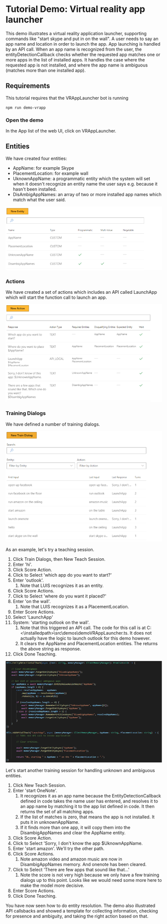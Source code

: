 # Tutorial Demo: Virtual reality app launcher
This demo illustrates a virtual reality application launcher, supporting commands like "start skype and put in on the wall". A user needs to say an app name and location in order to launch the app. App launching is handled by an API call. When an app name is recognized from the user, the entityDetectionCallback checks whether the requested app matches one or more apps in the list of installed apps. It handles the case where the requested app is not installed, and where the app name is ambiguous (matches more than one installed app).

## Requirements
This tutorial requires that the VRAppLauncher bot is running

	npm run demo-vrapp

### Open the demo

In the App list of the web UI, click on VRAppLauncher. 

## Entities

We have created four entities:

- AppName: for example Skype
- PlacementLocation: for example wall
- UknownAppName: a programmatic entity which the system will set when it doesn't recognize an entity name the user says e.g. because it hasn't been installed.
- DisAmbigAppNames: an array of two or more installed app names which match what the user said. 

![](images/tutorial_vrapplauncher_entities.PNG)

### Actions

We have created a set of actions which includes an API called LaunchApp which will start the function call to launch an app.

![](images/tutorial_vrapplauncher_actions.PNG)

### Training Dialogs
We have defined a number of training dialogs.

![](images/tutorial_vrapplauncher_dialogs.PNG)

As an example, let's try a teaching session.

1. Click Train Dialogs, then New Teach Session.
1. Enter 'hi'.
2. Click Score Action.
3. Click to Select 'which app do you want to start?'
4. Enter 'outlook'.
	1. Note that LUIS recognizes it as an entity.
5. Click Score Actions.
3. Click to Select 'where do you want it placed?'
4. Enter 'on the wall'.
	1. Note that LUIS recognizes it as a PlacementLocation.
2. Enter Score Actions.
6. Select 'LaunchApp'
7. System: 'starting outlook on the wall'.
	1. Note that this triggered an API call. The code for this call is at C:\<\installedpath>\src\demos\demoVRAppLauncher.ts. It does not actually have the logic to launch outlook for this demo however.
	2. It clears the AppName and PlacementLocation entities. The returns the above string as response.
4. Click Done Teaching.


![](images/tutorial_vrapplauncher_callbackcode.PNG)

Let's start another training session for handling unknown and ambiguous entities.

1. Click New Teach Session.
1. Enter 'start OneNote'. 
	1. It recognizes it as an app name because the EntityDetectionCallback defined in code takes the name user has entered, and resolves it to an app name by matching it to the app list defined in code. It then returns the set of all matching apps. 
	3. If the list of matches is zero, that means the app is not installed. It puts it in unknownAppName.
	4. If it finds more than one app, it will copy them into the DisambigAppNames and clear the AppName entity.
2. Click Score Action.
3. Click to Select 'Sorry, I don't know the app $UknownAppName.
4. Enter 'start amazon'. We'll try the other path.
5. Click Score Actions.
	1. Note amazon video and amazon music are now in DisambigAppNames memory. And onenote has been cleared.
3. Click to Select 'There are few apps that sound like that...'
	1. Note the score is not very high because we only have a few training dialogs up to this point. Looks like we would need some more here to make the model more decisive.
2. Enter Score Actions.
4. Click Done Teaching.

You have now seen how to do entity resolution. The demo also illustrated API callsbacks and showed a template for collecting information, checking for presence and ambiguity, and taking the right action based on that.
